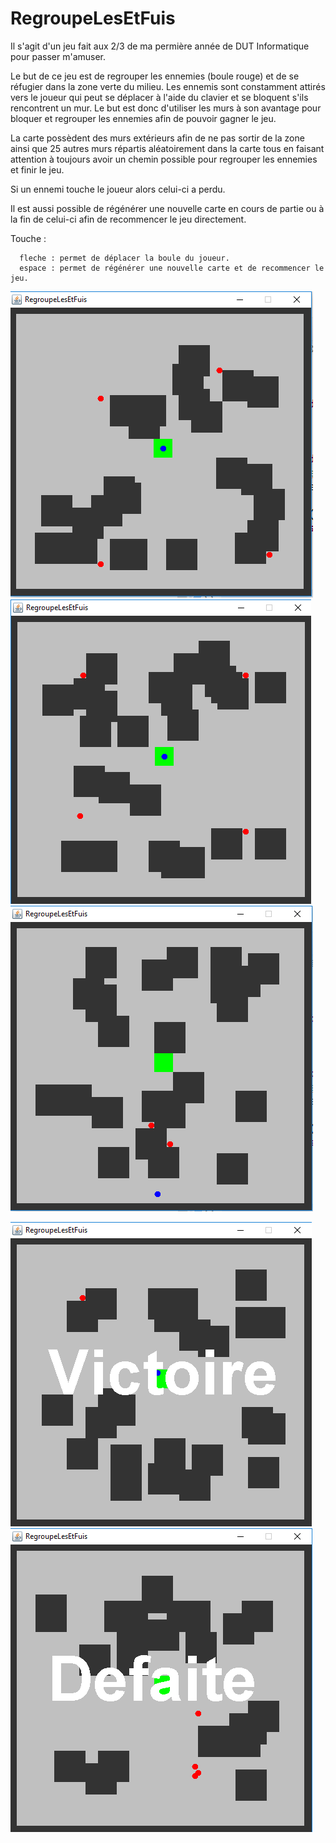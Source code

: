 # RegroupeLesEtFuis

Il s'agit d'un jeu fait aux 2/3 de ma permière année de DUT Informatique pour passer m'amuser.

Le but de ce jeu est de regrouper les ennemies (boule rouge) et de se réfugier dans la zone verte du milieu. Les ennemis sont constamment attirés vers le joueur qui peut se déplacer à l'aide du clavier et se bloquent s'ils rencontrent un mur. Le but est donc d'utiliser les murs à son avantage pour bloquer et regrouper les ennemies afin de pouvoir gagner le jeu.

La carte possèdent des murs extérieurs afin de ne pas sortir de la zone ainsi que 25 autres murs répartis aléatoirement dans la carte tous en faisant attention à toujours avoir un chemin possible pour regrouper les ennemies et finir le jeu.

Si un ennemi touche le joueur alors celui-ci a perdu.

Il est aussi possible de régénérer une nouvelle carte en cours de partie ou à la fin de celui-ci afin de recommencer le jeu directement.

Touche :
      
      fleche : permet de déplacer la boule du joueur.
      espace : permet de régénérer une nouvelle carte et de recommencer le jeu.
      
![alt text](/Screen/Capture.PNG)
![alt text](/Screen/Capture1.PNG)
![alt text](/Screen/Capture2.PNG)

![alt text](/Screen/CaptureVictoire.PNG)
![alt text](/Screen/CapturePerdu.PNG)
